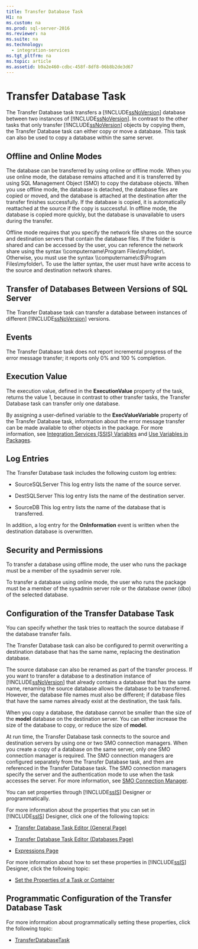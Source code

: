 ```yaml
---
title: Transfer Database Task
H1: na
ms.custom: na
ms.prod: sql-server-2016
ms.reviewer: na
ms.suite: na
ms.technology: 
  - integration-services
ms.tgt_pltfrm: na
ms.topic: article
ms.assetid: b9a2e460-cdbc-458f-8df8-06b8b2de3d67
---
```

# Transfer Database Task
  The Transfer Database task transfers a [!INCLUDE[ssNoVersion](../../Topics/TopicNameContainA/includes/ssNoVersion_md.md)] database between two instances of [!INCLUDE[ssNoVersion](../../Topics/TopicNameContainA/includes/ssNoVersion_md.md)]. In contrast to the other tasks that only transfer [!INCLUDE[ssNoVersion](../../Topics/TopicNameContainA/includes/ssNoVersion_md.md)] objects by copying them, the Transfer Database task can either copy or move a database. This task can also be used to copy a database within the same server.  
  
## Offline and Online Modes  
 The database can be transferred by using online or offline mode. When you use online mode, the database remains attached and it is transferred by using SQL Management Object (SMO) to copy the database objects. When you use offline mode, the database is detached, the database files are copied or moved, and the database is attached at the destination after the transfer finishes successfully. If the database is copied, it is automatically reattached at the source if the copy is successful. In offline mode, the database is copied more quickly, but the database is unavailable to users during the transfer.  
  
 Offline mode requires that you specify the network file shares on the source and destination servers that contain the database files. If the folder is shared and can be accessed by the user, you can reference the network share using the syntax \\\computername\Program Files\myfolder\\. Otherwise, you must use the syntax \\\computername\c$\Program Files\myfolder\\. To use the latter syntax, the user must have write access to the source and destination network shares.  
  
## Transfer of Databases Between Versions of SQL Server  
 The Transfer Database task can transfer a database between instances of different [!INCLUDE[ssNoVersion](../../Topics/TopicNameContainA/includes/ssNoVersion_md.md)] versions.  
  
## Events  
 The Transfer Database task does not report incremental progress of the error message transfer; it reports only 0% and 100 % completion.  
  
## Execution Value  
 The execution value, defined in the **ExecutionValue** property of the task, returns the value 1, because in contrast to other transfer tasks, the Transfer Database task can transfer only one database.  
  
 By assigning a user-defined variable to the **ExecValueVariable** property of the Transfer Database task, information about the error message transfer can be made available to other objects in the package. For more information, see [Integration Services &#40;SSIS&#41; Variables](../../Topics/TopicNameNotContainA/Integration-Services--SSIS--Variables.md) and [Use Variables in Packages](../../Topics/TopicNameNotContainA/Use-Variables-in-Packages.md).  
  
## Log Entries  
 The Transfer Database task includes the following custom log entries:  
  
-   SourceSQLServer    This log entry lists the name of the source server.  
  
-   DestSQLServer    This log entry lists the name of the destination server.  
  
-   SourceDB    This log entry lists the name of the database that is transferred.  
  
 In addition, a log entry for the **OnInformation** event is written when the destination database is overwritten.  
  
## Security and Permissions  
 To transfer a database using offline mode, the user who runs the package must be a member of the sysadmin server role.  
  
 To transfer a database using online mode, the user who runs the package must be a member of the sysadmin server role or the database owner (dbo) of the selected database.  
  
## Configuration of the Transfer Database Task  
 You can specify whether the task tries to reattach the source database if the database transfer fails.  
  
 The Transfer Database task can also be configured to permit overwriting a destination database that has the same name, replacing the destination database.  
  
 The source database can also be renamed as part of the transfer process. If you want to transfer a database to a destination instance of [!INCLUDE[ssNoVersion](../../Topics/TopicNameContainA/includes/ssNoVersion_md.md)] that already contains a database that has the same name, renaming the source database allows the database to be transferred. However, the database file names must also be different; if database files that have the same names already exist at the destination, the task fails.  
  
 When you copy a database, the database cannot be smaller than the size of the **model** database on the destination server. You can either increase the size of the database to copy, or reduce the size of **model**.  
  
 At run time, the Transfer Database task connects to the source and destination servers by using one or two SMO connection managers. When you create a copy of a database on the same server, only one SMO connection manager is required. The SMO connection managers are configured separately from the Transfer Database task, and then are referenced in the Transfer Database task. The SMO connection managers specify the server and the authentication mode to use when the task accesses the server. For more information, see [SMO Connection Manager](../../Topics/TopicNameNotContainA/SMO-Connection-Manager.md).  
  
 You can set properties through [!INCLUDE[ssIS](../../Topics/TopicNameContainA/includes/ssIS_md.md)] Designer or programmatically.  
  
 For more information about the properties that you can set in [!INCLUDE[ssIS](../../Topics/TopicNameContainA/includes/ssIS_md.md)] Designer, click one of the following topics:  
  
-   [Transfer Database Task Editor &#40;General Page&#41;](../../Topics/TopicNameNotContainA/Transfer-Database-Task-Editor--General-Page-.md)  
  
-   [Transfer Database Task Editor &#40;Databases Page&#41;](../../Topics/TopicNameNotContainA/Transfer-Database-Task-Editor--Databases-Page-.md)  
  
-   [Expressions Page](../../Topics/TopicNameNotContainA/Expressions-Page.md)  
  
 For more information about how to set these properties in [!INCLUDE[ssIS](../../Topics/TopicNameContainA/includes/ssIS_md.md)] Designer, click the following topic:  
  
-   [Set the Properties of a Task or Container](../../Topics/TopicNameContainA/Set-the-Properties-of-a-Task-or-Container.md)  
  
## Programmatic Configuration of the Transfer Database Task  
 For more information about programmatically setting these properties, click the following topic:  
  
-   [TransferDatabaseTask](assetId:///T:Microsoft.SqlServer.Dts.Tasks.TransferDatabaseTask.TransferDatabaseTask)  
  
  
